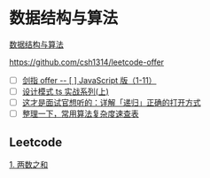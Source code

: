 # 数据结构与算法

[数据结构与算法](http://www.conardli.top/docs/)

https://github.com/csh1314/leetcode-offer

- [ ] [剑指 offer -- [ ] JavaScript 版（1-11）](https://mp.weixin.qq.com/s/QyOLNnY_F6S7M2GCjrXlyA)
- [ ] [设计模式 ts 实战系列(上)](https://juejin.cn/post/6844903998261051399)
- [ ] [这才是面试官想听的：详解「递归」正确的打开方式](https://mp.weixin.qq.com/s/LsCvHgxRpMGAnaDZ0aZDrA)
- [ ] [整理一下，常用算法复杂度速查表](https://mp.weixin.qq.com/s/sx83k03AaYvdWCofYhq1Jg)

## Leetcode

[1. 两数之和](./leetcode/1.%20两数之和/index.md)
